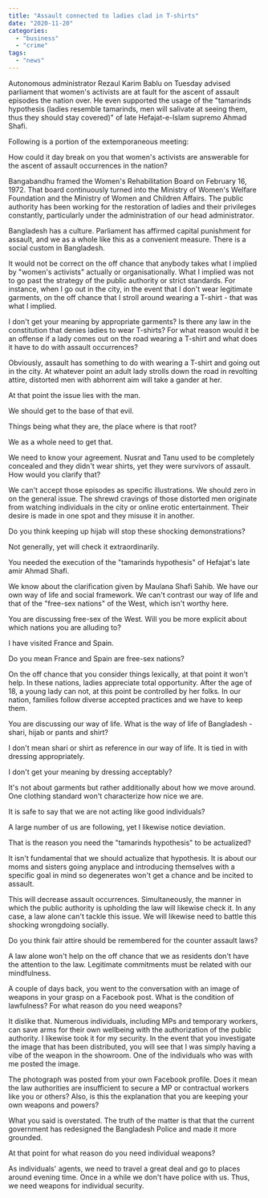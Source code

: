 ```yaml
---
title: "Assault connected to ladies clad in T-shirts"
date: "2020-11-20"
categories: 
  - "business"
  - "crime"
tags: 
  - "news"
---
```


Autonomous administrator Rezaul Karim Bablu on Tuesday advised parliament that women's activists are at fault for the ascent of assault episodes the nation over. He even supported the usage of the "tamarinds hypothesis (ladies resemble tamarinds, men will salivate at seeing them, thus they should stay covered)" of late Hefajat-e-Islam supremo Ahmad Shafi.

Following is a portion of the extemporaneous meeting:

How could it day break on you that women's activists are answerable for the ascent of assault occurrences in the nation?

Bangabandhu framed the Women's Rehabilitation Board on February 16, 1972. That board continuously turned into the Ministry of Women's Welfare Foundation and the Ministry of Women and Children Affairs. The public authority has been working for the restoration of ladies and their privileges constantly, particularly under the administration of our head administrator.

Bangladesh has a culture. Parliament has affirmed capital punishment for assault, and we as a whole like this as a convenient measure. There is a social custom in Bangladesh.

It would not be correct on the off chance that anybody takes what I implied by "women's activists" actually or organisationally. What I implied was not to go past the strategy of the public authority or strict standards. For instance, when I go out in the city, in the event that I don't wear legitimate garments, on the off chance that I stroll around wearing a T-shirt - that was what I implied.

I don't get your meaning by appropriate garments? Is there any law in the constitution that denies ladies to wear T-shirts? For what reason would it be an offense if a lady comes out on the road wearing a T-shirt and what does it have to do with assault occurrences?

Obviously, assault has something to do with wearing a T-shirt and going out in the city. At whatever point an adult lady strolls down the road in revolting attire, distorted men with abhorrent aim will take a gander at her.

At that point the issue lies with the man.

We should get to the base of that evil.

Things being what they are, the place where is that root?

We as a whole need to get that.

We need to know your agreement. Nusrat and Tanu used to be completely concealed and they didn't wear shirts, yet they were survivors of assault. How would you clarify that?

We can't accept those episodes as specific illustrations. We should zero in on the general issue. The shrewd cravings of those distorted men originate from watching individuals in the city or online erotic entertainment. Their desire is made in one spot and they misuse it in another.

Do you think keeping up hijab will stop these shocking demonstrations?

Not generally, yet will check it extraordinarily.

You needed the execution of the "tamarinds hypothesis" of Hefajat's late amir Ahmad Shafi.

We know about the clarification given by Maulana Shafi Sahib. We have our own way of life and social framework. We can't contrast our way of life and that of the "free-sex nations" of the West, which isn't worthy here.

You are discussing free-sex of the West. Will you be more explicit about which nations you are alluding to?

I have visited France and Spain.

Do you mean France and Spain are free-sex nations?

On the off chance that you consider things lexically, at that point it won't help. In these nations, ladies appreciate total opportunity. After the age of 18, a young lady can not, at this point be controlled by her folks. In our nation, families follow diverse accepted practices and we have to keep them.

You are discussing our way of life. What is the way of life of Bangladesh - shari, hijab or pants and shirt?

I don't mean shari or shirt as reference in our way of life. It is tied in with dressing appropriately.

I don't get your meaning by dressing acceptably?

It's not about garments but rather additionally about how we move around. One clothing standard won't characterize how nice we are.

It is safe to say that we are not acting like good individuals?

A large number of us are following, yet I likewise notice deviation.

That is the reason you need the "tamarinds hypothesis" to be actualized?

It isn't fundamental that we should actualize that hypothesis. It is about our moms and sisters going anyplace and introducing themselves with a specific goal in mind so degenerates won't get a chance and be incited to assault.

This will decrease assault occurrences. Simultaneously, the manner in which the public authority is upholding the law will likewise check it. In any case, a law alone can't tackle this issue. We will likewise need to battle this shocking wrongdoing socially.

Do you think fair attire should be remembered for the counter assault laws?

A law alone won't help on the off chance that we as residents don't have the attention to the law. Legitimate commitments must be related with our mindfulness.

A couple of days back, you went to the conversation with an image of weapons in your grasp on a Facebook post. What is the condition of lawfulness? For what reason do you need weapons?

It dislike that. Numerous individuals, including MPs and temporary workers, can save arms for their own wellbeing with the authorization of the public authority. I likewise took it for my security. In the event that you investigate the image that has been distributed, you will see that I was simply having a vibe of the weapon in the showroom. One of the individuals who was with me posted the image.

The photograph was posted from your own Facebook profile. Does it mean the law authorities are insufficient to secure a MP or contractual workers like you or others? Also, is this the explanation that you are keeping your own weapons and powers?

What you said is overstated. The truth of the matter is that that the current government has redesigned the Bangladesh Police and made it more grounded.

At that point for what reason do you need individual weapons?

As individuals' agents, we need to travel a great deal and go to places around evening time. Once in a while we don't have police with us. Thus, we need weapons for individual security.
